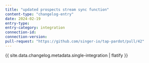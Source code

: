 ```yaml
---
title: "updated prospects stream sync function"
content-type: "changelog-entry"
date: 2024-02-19
entry-type: 
entry-category: integration
connection-id: 
connection-version: 
pull-request: "https://github.com/singer-io/tap-pardot/pull/42"
---
```

{{ site.data.changelog.metadata.single-integration | flatify }}